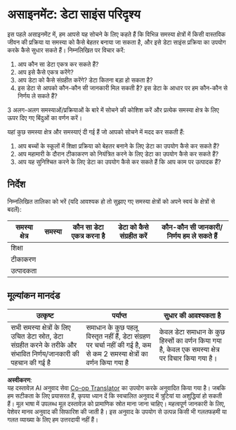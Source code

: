 <!--
CO_OP_TRANSLATOR_METADATA:
{
  "original_hash": "4e0f1773b9bee1be3b28f9fe2c71b3de",
  "translation_date": "2025-08-24T21:31:28+00:00",
  "source_file": "1-Introduction/01-defining-data-science/assignment.md",
  "language_code": "hi"
}
-->
# असाइनमेंट: डेटा साइंस परिदृश्य

इस पहले असाइनमेंट में, हम आपसे यह सोचने के लिए कहते हैं कि विभिन्न समस्या क्षेत्रों में किसी वास्तविक जीवन की प्रक्रिया या समस्या को कैसे बेहतर बनाया जा सकता है, और इसे डेटा साइंस प्रक्रिया का उपयोग करके कैसे सुधार सकते हैं। निम्नलिखित पर विचार करें:

1. आप कौन सा डेटा एकत्र कर सकते हैं?
1. आप इसे कैसे एकत्र करेंगे?
1. आप डेटा को कैसे संग्रहीत करेंगे? डेटा कितना बड़ा हो सकता है?
1. इस डेटा से आपको कौन-कौन सी जानकारी मिल सकती है? इस डेटा के आधार पर हम कौन-कौन से निर्णय ले सकते हैं?

3 अलग-अलग समस्याओं/प्रक्रियाओं के बारे में सोचने की कोशिश करें और प्रत्येक समस्या क्षेत्र के लिए ऊपर दिए गए बिंदुओं का वर्णन करें।

यहां कुछ समस्या क्षेत्र और समस्याएं दी गई हैं जो आपको सोचने में मदद कर सकती हैं:

1. आप बच्चों के स्कूलों में शिक्षा प्रक्रिया को बेहतर बनाने के लिए डेटा का उपयोग कैसे कर सकते हैं?
1. आप महामारी के दौरान टीकाकरण को नियंत्रित करने के लिए डेटा का उपयोग कैसे कर सकते हैं?
1. आप यह सुनिश्चित करने के लिए डेटा का उपयोग कैसे कर सकते हैं कि आप काम पर उत्पादक हैं?

## निर्देश

निम्नलिखित तालिका को भरें (यदि आवश्यक हो तो सुझाए गए समस्या क्षेत्रों को अपने स्वयं के क्षेत्रों से बदलें):

| समस्या क्षेत्र | समस्या | कौन सा डेटा एकत्र करना है | डेटा को कैसे संग्रहीत करें | कौन-कौन सी जानकारी/निर्णय हम ले सकते हैं | 
|----------------|---------|-----------------------|-----------------------|--------------------------------------|
| शिक्षा | | | | |
| टीकाकरण | | | | |
| उत्पादकता | | | | |

## मूल्यांकन मानदंड

उत्कृष्ट | पर्याप्त | सुधार की आवश्यकता है
--- | --- | -- |
सभी समस्या क्षेत्रों के लिए उचित डेटा स्रोत, डेटा संग्रहीत करने के तरीके और संभावित निर्णय/जानकारी की पहचान की गई है | समाधान के कुछ पहलू विस्तृत नहीं हैं, डेटा संग्रहण पर चर्चा नहीं की गई है, कम से कम 2 समस्या क्षेत्रों का वर्णन किया गया है | केवल डेटा समाधान के कुछ हिस्सों का वर्णन किया गया है, केवल एक समस्या क्षेत्र पर विचार किया गया है।

**अस्वीकरण**:  
यह दस्तावेज़ AI अनुवाद सेवा [Co-op Translator](https://github.com/Azure/co-op-translator) का उपयोग करके अनुवादित किया गया है। जबकि हम सटीकता के लिए प्रयासरत हैं, कृपया ध्यान दें कि स्वचालित अनुवाद में त्रुटियां या अशुद्धियां हो सकती हैं। मूल भाषा में उपलब्ध मूल दस्तावेज़ को प्रामाणिक स्रोत माना जाना चाहिए। महत्वपूर्ण जानकारी के लिए, पेशेवर मानव अनुवाद की सिफारिश की जाती है। इस अनुवाद के उपयोग से उत्पन्न किसी भी गलतफहमी या गलत व्याख्या के लिए हम उत्तरदायी नहीं हैं।